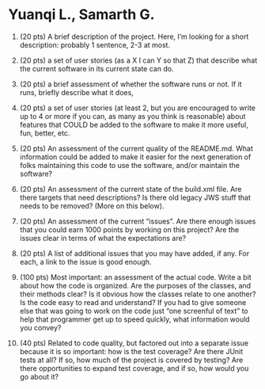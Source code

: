 # Yuanqi L., Samarth G.

1. (20 pts) A brief description of the project. Here, I’m looking for a short description: probably 1 sentence, 2-3 at most.

2. (20 pts) a set of user stories (as a X I can Y so that Z) that describe what the current software in its current state can do.
3. (20 pts) a brief assessment of whether the software runs or not. If it runs, briefly describe what it does,

4. (20 pts) a set of user stories (at least 2, but you are encouraged to write up to 4 or more if you can, as many as you think is reasonable) about features that COULD be added to the software to make it more useful, fun, better, etc.

5. (20 pts) An assessment of the current quality of the README.md. What information could be added to make it easier for the next generation of folks maintaining this code to use the software, and/or maintain the software?

6. (20 pts) An assessment of the current state of the build.xml file. Are there targets that need descriptions? Is there old legacy JWS stuff that needs to be removed? (More on this below).

7. (20 pts) An assessment of the current “issues”. Are there enough issues that you could earn 1000 points by working on this project? Are the issues clear in terms of what the expectations are?

8. (20 pts) A list of additional issues that you may have added, if any. For each, a link to the issue is good enough.

9. (100 pts) Most important: an assessment of the actual code. Write a bit about how the code is organized. Are the purposes of the classes, and their methods clear? Is it obvious how the classes relate to one another? Is the code easy to read and understand? If you had to give someone else that was going to work on the code just “one screenful of text” to help that programmer get up to speed quickly, what information would you convey?

10. (40 pts) Related to code quality, but factored out into a separate issue because it is so important: how is the test coverage? Are there JUnit tests at all? If so, how much of the project is covered by testing? Are there opportunities to expand test coverage, and if so, how would you go about it?
